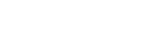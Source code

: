 # sebha.abohamed
<!DOCTYPE html>
<html lang="ar" dir="rtl">
<head>
    <meta charset="UTF-8">
    <meta name="viewport" content="width=device-width, initial-scale=1.0">
    <title>صدقة جارية للمرحوم الحبيب محمد أحمد حامد زيادة</title>
    <style>
        body {
            margin: 0;
            padding: 0;
            font-family: Arial, sans-serif;
            background-image: url('myimage.jpg');
            background-size: cover;
            background-position: center;
            background-attachment: fixed;
            color: #fff;
            text-align: center;
        }

        .overlay {
            background: rgba(0, 0, 0, 0.6);
            position: absolute;
            top: 0;
            left: 0;
            width: 100%;
            height: 100%;
        }

        .content {
            position: relative;
            z-index: 2;
            padding: 20px;
        }

        .tasbeeh, .prayer {
            background: rgba(255, 255, 255, 0.2);
            padding: 15px;
            border-radius: 10px;
            margin: 20px auto;
            width: 80%;
            max-width: 600px;
            color: #fff;
        }

        footer {
            position: fixed;
            bottom: 0;
            width: 100%;
            background: rgba(0, 0, 0, 0.7);
            color: #fff;
            text-align: center;
            padding: 10px 0;
            font-size: 14px;
        }
    </style>
</head>
<body>
    <audio autoplay loop>
        <source src="dua.mp3" type="audio/mp3">
        متصفحك لا يدعم الصوت.
    </audio>

    <div class="overlay"></div>
    <div class="content">
        <h1> صدقة جارية
        علي روح المرحوم الحبيب محمد احمد حامد زياده</h1>
        <div class="tasbeeh">
            <h2>عداد التسبيح</h2>
            <p>قم باختيار التسبيح:</p>
            <button onclick="tasbeeh('سبحان الله')">سبحان الله</button>
            <button onclick="tasbeeh('الحمد لله')">الحمد لله</button>
            <button onclick="tasbeeh('الله أكبر')">الله أكبر</button>
            <button onclick="tasbeeh('لا إله إلا الله')">لا إله إلا الله</button>
            <p>التسبيح الحالي: <span id="current-tasbeeh">--</span></p>
            <p>العدد: <span id="count">0</span></p>
            <button onclick="resetCounter()">تصفير العداد</button>
        </div>

        <div class="prayer">
            <h2>دعاء للمتوفي</h2>
            <p>اللهم ارحمه واغفر له، واجعل قبره روضة من رياض الجنة.</p>
            <p>اللهم اجعل عمله الصالح شفيعًا له يوم القيامة.</p>
            <p>اللهم تجاوز عن سيئاته وضاعف حسناته.</p>
        </div>
    </div>

    <footer>
        <p>© صمم الموقع بواسطة محبك في الله: باسم حماده</p>
    </footer>

    <script>
        let count = 0;

        function tasbeeh(type) {
            document.getElementById("current-tasbeeh").textContent = type;
            count++;
            document.getElementById("count").textContent = count;
        }

        function resetCounter() {
            count = 0;
            document.getElementById("count").textContent = count;
            document.getElementById("current-tasbeeh").textContent = "--";
        }
    </script>
</body>
</html>
صدقة جارية 
